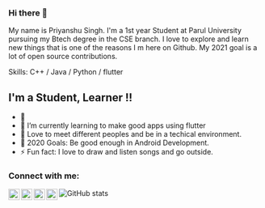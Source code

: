 ### Hi there 👋


My name is Priyanshu Singh. I'm a 1st year Student at Parul University pursuing my Btech degree in the CSE branch. I love to explore and learn new things that is one of the reasons I m here on Github. My 2021 goal is a lot of open source contributions.

Skills: C++ / Java / Python / flutter

## I'm a Student,  Learner !!

- 🔭 
- 🌱 I’m currently learning to make good apps using flutter
- 👯 Love to meet different peoples and be in a techical environment.
- 🥅 2020 Goals: Be good enough in Android Development.
- ⚡ Fun fact: I love to draw and listen songs and go outside.


### Connect with me:



[<img align="left" alt="codeSTACKr | LinkedIn" width="22px" src="https://cdn.jsdelivr.net/npm/simple-icons@v3/icons/linkedin.svg" />][linkedin]
[<img align="left" alt="codeSTACKr | Instagram" width="22px" src="https://cdn.jsdelivr.net/npm/simple-icons@v3/icons/instagram.svg" />][instagram] 
[<img align="left" alt="codeSTACKr | Twitter" width="22px" src="https://cdn.jsdelivr.net/npm/simple-icons@v3/icons/twitter.svg" />][twitter]
[<img align="left" alt="codeSTACKr | facebook" width="22px" src="https://cdn.jsdelivr.net/npm/simple-icons@v3/icons/facebook.svg" />][facebook]

![GitHub stats](https://github-readme-stats.vercel.app/api?username=Priyanshu-Singhz&show_icons=true)  


[instagram]: https://instagram.com/priyanshu2910
[linkedin]: https://www.linkedin.com/in/priyanshusingha/
[twitter]: https://twitter.com/Priyans92238336
[facebook]: https://www.facebook.com/profile.php?id=100015274668540
